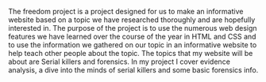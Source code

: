 The freedom project is a project designed for us to make an informative website based on a topic we have researched thoroughly and are hopefully interested in. The purpose of the project is to use the numerous web design features we have learned over the course of the year in HTML and CSS and to use the information we gathered on our topic in an informative website to help teach other people about the topic. The topics that my website will be about are Serial killers and forensics. In my project I cover evidence analysis, a dive into the minds of serial killers and some basic forensics info.
